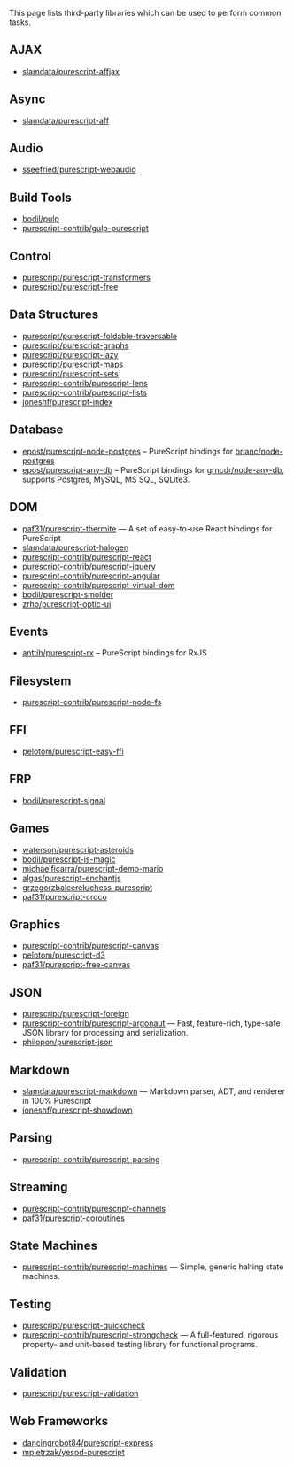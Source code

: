 This page lists third-party libraries which can be used to perform common tasks.

## AJAX

- [slamdata/purescript-affjax](http://github.com/slamdata/purescript-affjax)

## Async

- [slamdata/purescript-aff](http://github.com/slamdata/purescript-aff)

## Audio

- [sseefried/purescript-webaudio](http://github.com/sseefried/purescript-webaudio)

## Build Tools

- [bodil/pulp](https://github.com/bodil/pulp)
- [purescript-contrib/gulp-purescript](https://github.com/purescript-contrib/gulp-purescript)

## Control

- [purescript/purescript-transformers](http://github.com/purescript/purescript-transformers)
- [purescript/purescript-free](http://github.com/purescript/purescript-free)

## Data Structures

- [purescript/purescript-foldable-traversable](https://github.com/purescript/purescript-foldable-traversable)
- [purescript/purescript-graphs](http://github.com/purescript/purescript-graphs)
- [purescript/purescript-lazy](http://github.com/purescript/purescript-lazy)
- [purescript/purescript-maps](http://github.com/purescript/purescript-maps)
- [purescript/purescript-sets](http://github.com/purescript/purescript-sets)
- [purescript-contrib/purescript-lens](http://github.com/purescript-contrib/purescript-lens)
- [purescript-contrib/purescript-lists](http://github.com/purescript-contrib/purescript-lists)
- [joneshf/purescript-index](https://github.com/joneshf/purescript-index)

## Database

- [epost/purescript-node-postgres](https://github.com/epost/purescript-node-postgres) – PureScript bindings for [brianc/node-postgres](https://github.com/brianc/node-postgres)
- [epost/purescript-any-db](https://github.com/epost/purescript-any-db) – PureScript bindings for [grncdr/node-any-db](https://github.com/grncdr/node-any-db), supports Postgres, MySQL, MS SQL, SQLite3.

## DOM

- [paf31/purescript-thermite](https://github.com/paf31/purescript-thermite) &mdash; A set of easy-to-use React bindings for PureScript
- [slamdata/purescript-halogen](http://github.com/slamdata/purescript-halogen)
- [purescript-contrib/purescript-react](http://github.com/purescript-contrib/purescript-react)
- [purescript-contrib/purescript-jquery](http://github.com/purescript-contrib/purescript-jquery)
- [purescript-contrib/purescript-angular](http://github.com/purescript-contrib/purescript-angular)
- [purescript-contrib/purescript-virtual-dom](http://github.com/purescript-contrib/purescript-virtual-dom)
- [bodil/purescript-smolder](http://github.com/bodil/purescript-smolder)
- [zrho/purescript-optic-ui](http://github.com/zrho/purescript-optic-ui)

## Events

- [anttih/purescript-rx](http://github.com/anttih/purescript-rx) – PureScript bindings for RxJS

## Filesystem

- [purescript-contrib/purescript-node-fs](http://github.com/purescript-contrib/purescript-node-fs)

## FFI
 
- [pelotom/purescript-easy-ffi](http://github.com/pelotom/purescript-easy-ffi)

## FRP

- [bodil/purescript-signal](http://github.com/bodil/purescript-signal)

## Games

- [waterson/purescript-asteroids](http://github.com/waterson/purescript-asteroids)
- [bodil/purescript-is-magic](http://github.com/bodil/purescript-is-magic)
- [michaelficarra/purescript-demo-mario](http://github.com/michaelficarra/purescript-demo-mario)
- [algas/purescript-enchantjs](http://github.com/algas/purescript-enchantjs)
- [grzegorzbalcerek/chess-purescript](http://github.com/grzegorzbalcerek/chess-purescript)
- [paf31/purescript-croco](http://github.com/paf31/purescript-croco)

## Graphics

- [purescript-contrib/purescript-canvas](http://github.com/purescript-contrib/purescript-canvas)
- [pelotom/purescript-d3](http://github.com/pelotom/purescript-d3)
- [paf31/purescript-free-canvas](http://github.com/paf31/purescript-free-canvas)

## JSON

- [purescript/purescript-foreign](http://github.com/purescript/purescript-foreign)
- [purescript-contrib/purescript-argonaut](http://github.com/purescript-contrib/purescript-argonaut) &mdash; Fast, feature-rich, type-safe JSON library for processing and serialization.
- [philopon/purescript-json](http://github.com/philopon/purescript-json)

## Markdown

- [slamdata/purescript-markdown](http://github.com/slamdata/purescript-markdown) &mdash; Markdown parser, ADT, and renderer in 100% Purescript
- [joneshf/purescript-showdown](https://github.com/joneshf/purescript-showdown)

## Parsing

- [purescript-contrib/purescript-parsing](http://github.com/purescript-contrib/purescript-parsing)

## Streaming

- [purescript-contrib/purescript-channels](http://github.com/purescript-contrib/purescript-channels)
- [paf31/purescript-coroutines](http://github.com/paf31/purescript-coroutines)

## State Machines

- [purescript-contrib/purescript-machines](http://github.com/purescript-contrib/purescript-machines) &mdash; Simple, generic halting state machines.

## Testing

- [purescript/purescript-quickcheck](http://github.com/purescript/purescript-quickcheck)
- [purescript-contrib/purescript-strongcheck](http://github.com/purescript-contrib/purescript-strongcheck) &mdash; A full-featured, rigorous property- and unit-based testing library for functional programs.

## Validation

- [purescript/purescript-validation](http://github.com/purescript/purescript-validation)

## Web Frameworks

- [dancingrobot84/purescript-express](http://github.com/dancingrobot84/purescript-express)
- [mpietrzak/yesod-purescript](http://github.com/mpietrzak/yesod-purescript)
